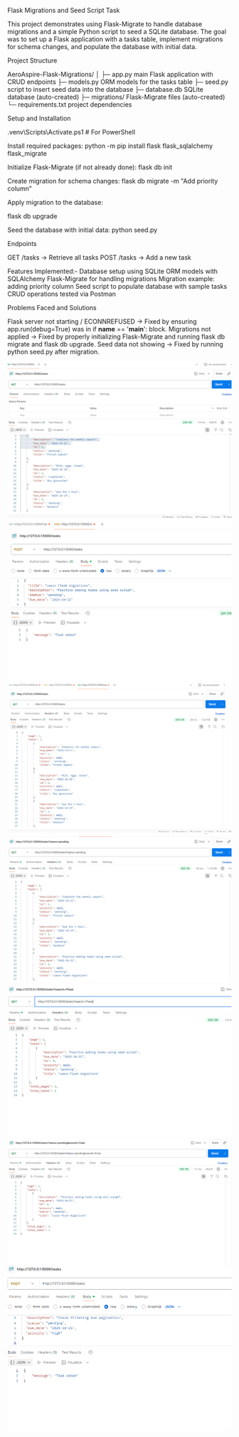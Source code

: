 Flask Migrations and Seed Script Task

This project demonstrates using Flask-Migrate to handle database migrations and a simple Python script to seed a SQLite database. The goal was to set up a Flask application with a tasks table, implement migrations for schema changes, and populate the database with initial data.

Project Structure

AeroAspire-Flask-Migrations/
│
├─ app.py main Flask application with CRUD endpoints
├─ models.py ORM models for the tasks table
├─ seed.py script to insert seed data into the database
├─ database.db SQLite database (auto-created)
├─ migrations/ Flask-Migrate files (auto-created)
└─ requirements.txt project dependencies

Setup and Installation

.venv\Scripts\Activate.ps1   # For PowerShell


Install required packages:
python -m pip install flask flask_sqlalchemy flask_migrate

Initialize Flask-Migrate (if not already done):
flask db init

Create migration for schema changes:
flask db migrate -m "Add priority column"

Apply migration to the database:

flask db upgrade

Seed the database with initial data:
python seed.py

Endpoints

GET /tasks → Retrieve all tasks
POST /tasks → Add a new task

Features Implemented:-
Database setup using SQLite
ORM models with SQLAlchemy
Flask-Migrate for handling migrations
Migration example: adding priority column
Seed script to populate database with sample tasks
CRUD operations tested via Postman

Problems Faced and Solutions

Flask server not starting / ECONNREFUSED → Fixed by ensuring app.run(debug=True) was in if __name__ == '__main__': block.
Migrations not applied → Fixed by properly initializing Flask-Migrate and running flask db migrate and flask db upgrade.
Seed data not showing → Fixed by running python seed.py after migration.



![Image1](./photoss/week4day401.PNG)
![Image2](./photoss/week4day402.PNG)
![Image3](./photoss/week4day403.PNG)
![Image4](./photoss/week4day404.PNG)
![Image5](./photoss/week4day405.PNG)
![Image6](./photoss/week4day406.PNG)
![Image7](./photoss/week4day407.PNG)